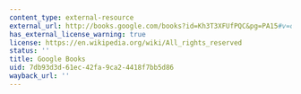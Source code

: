 ```yaml
---
content_type: external-resource
external_url: http://books.google.com/books?id=Kh3T3XFUfPQC&pg=PA15#v=onepage
has_external_license_warning: true
license: https://en.wikipedia.org/wiki/All_rights_reserved
status: ''
title: Google Books
uid: 7db93d3d-61ec-42fa-9ca2-4418f7bb5d86
wayback_url: ''
---
```

